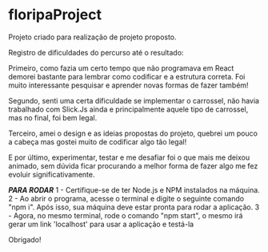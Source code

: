 # floripaProject
Projeto criado para realização de projeto proposto.

Registro de dificuldades do percurso até o resultado:

Primeiro, como fazia um certo tempo que não programava em React demorei bastante para lembrar como codificar e a estrutura correta. Foi muito interessante pesquisar e aprender novas formas de fazer também! 

Segundo, senti uma certa dificuldade se implementar o carrossel, não havia trabalhado com Slick.Js ainda e principalmente aquele tipo de carrossel, mas no final, foi bem legal.

Terceiro, amei o design e  as ideias propostas do projeto, quebrei um pouco a cabeça mas gostei muito de codificar algo tão legal!

E por último, experimentar, testar e me desafiar foi o que mais me deixou animado, sem dúvida ficar procurando a melhor forma de fazer algo me fez evoluir significativamente.

***PARA RODAR***
1 - Certifique-se de ter Node.js e NPM instalados na máquina.
2 - Ao abrir o programa, acesse o terminal e digite o seguinte comando "npm i". Após isso, sua máquina deve estar pronta para rodar a aplicação.
3 - Agora, no mesmo terminal, rode o comando "npm start", o mesmo irá gerar um link 'localhost' para usar a aplicação e testá-la

Obrigado!

